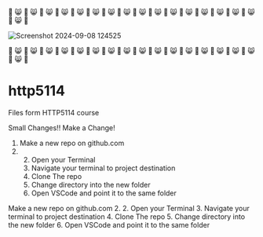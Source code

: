 💜 😸 💜 😸 💜 😸 💜 😸 💜 😸 💜 😸 💜 😸 💜 😸 💜 😸 💜 😸 💜 😸 💜 😸 💜 😸 💜 😸 💜 😸 💜 😸 💜 😸 💜 

![Screenshot 2024-09-08 124525](https://github.com/user-attachments/assets/0bbdb2c8-8dbd-4a71-a26e-07bb8cf94133)

💜 😸 💜 😸 💜 😸 💜 😸 💜 😸 💜 😸 💜 😸 💜 😸 💜 😸 💜 😸 💜 😸 💜 😸 💜 😸 💜 😸 💜 😸 💜 😸 💜 😸 💜 



# http5114
Files form HTTP5114 course

Small Changes!!
Make a Change!

1. Make a new repo on github.com
2. 2. Open your Terminal
   3. Navigate your terminal to project destination
   4.  Clone The repo
    5.  Change directory into the new folder
   6. Open VSCode and point it to the same folder

Make a new repo on github.com
2. 2. Open your Terminal
   3. Navigate your terminal to project destination
   4.  Clone The repo
    5.  Change directory into the new folder
   6. Open VSCode and point it to the same folder
